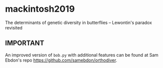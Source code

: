 # mackintosh2019
The determinants of genetic diversity in butterflies – Lewontin's paradox revisited

IMPORTANT
---------
An improved version of `bob.py` with additional features can be found at Sam Ebdon's repo https://github.com/samebdon/orthodiver. 
